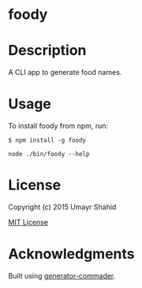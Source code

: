 foody
=============

# Description

A CLI app to generate food names.

# Usage

To install foody from npm, run:

```
$ npm install -g foody
```

```node ./bin/foody --help```

# License

Copyright (c) 2015 Umayr Shahid

[MIT License](http://en.wikipedia.org/wiki/MIT_License)

# Acknowledgments

Built using [generator-commader](https://github.com/Hypercubed/generator-commander).
